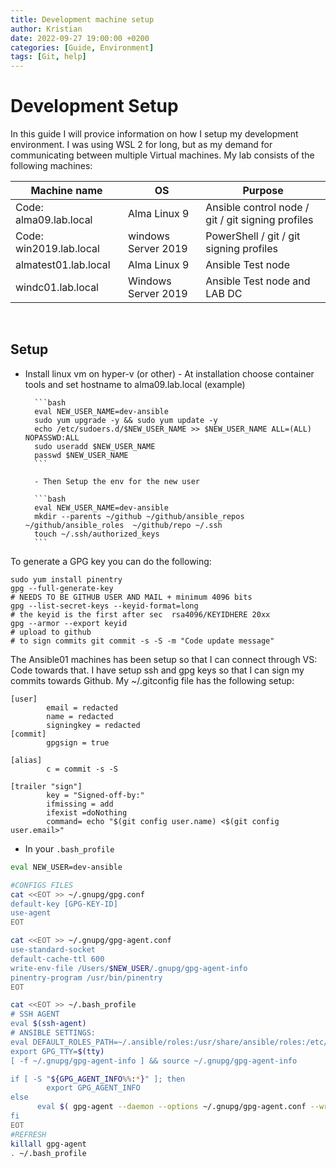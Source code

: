 ```yaml
---
title: Development machine setup
author: Kristian
date: 2022-09-27 19:00:00 +0200
categories: [Guide, Environment]
tags: [Git, help]
---
```

# Development Setup
In this guide I will provice information on how I setup my development environment. I was using WSL 2 for long, but as my demand for communicating between multiple Virtual machines. 
My lab consists of the following machines:

| Machine name | OS | Purpose |
|--------------|----|---------|
| Code: alma09.lab.local | Alma Linux 9 | Ansible control node / git / git signing profiles |
| Code: win2019.lab.local | windows Server 2019 | PowerShell / git / git signing profiles |
| almatest01.lab.local | Alma Linux 9 | Ansible Test node |
| windc01.lab.local | Windows Server 2019 | Ansible Test node and LAB DC |

<br/>

## Setup
- Install linux vm on hyper-v (or other)
        - At installation choose container tools and set hostname to alma09.lab.local (example)

        ```bash
        eval NEW_USER_NAME=dev-ansible
        sudo yum upgrade -y && sudo yum update -y
        echo /etc/sudoers.d/$NEW_USER_NAME >> $NEW_USER_NAME ALL=(ALL) NOPASSWD:ALL
        sudo useradd $NEW_USER_NAME
        passwd $NEW_USER_NAME
        ```

        - Then Setup the env for the new user

        ```bash
        eval NEW_USER_NAME=dev-ansible
        mkdir --parents ~/github ~/github/ansible_repos  ~/github/ansible_roles  ~/github/repo ~/.ssh
        touch ~/.ssh/authorized_keys
        ```



To generate a GPG key you can do the following:
```shell
sudo yum install pinentry
gpg --full-generate-key
# NEEDS TO BE GITHUB USER AND MAIL + minimum 4096 bits
gpg --list-secret-keys --keyid-format=long
# the keyid is the first after sec  rsa4096/KEYIDHERE 20xx
gpg --armor --export keyid
# upload to github
# to sign commits git commit -s -S -m "Code update message"
```

The Ansible01 machines has been setup so that I can connect through VS: Code towards that. I have setup ssh and gpg keys so that I can sign my commits towards Github.
My ~/.gitconfig file has the following setup:

```shell
[user]
        email = redacted
        name = redacted
        signingkey = redacted
[commit]
        gpgsign = true

[alias]
        c = commit -s -S

[trailer "sign"]
        key = "Signed-off-by:"
        ifmissing = add
        ifexist =doNothing
        command= echo "$(git config user.name) <$(git config user.email>"
```
- In your `.bash_profile`

```bash
eval NEW_USER=dev-ansible

#CONFIGS FILES
cat <<EOT >> ~/.gnupg/gpg.conf
default-key [GPG-KEY-ID]
use-agent
EOT

cat <<EOT >> ~/.gnupg/gpg-agent.conf 
use-standard-socket
default-cache-ttl 600
write-env-file /Users/$NEW_USER/.gnupg/gpg-agent-info
pinentry-program /usr/bin/pinentry
EOT

cat <<EOT >> ~/.bash_profile
# SSH AGENT
eval $(ssh-agent)
# ANSIBLE SETTINGS:
eval DEFAULT_ROLES_PATH=~/.ansible/roles:/usr/share/ansible/roles:/etc/ansible/roles:~/github ansible_roles:./roles:~/github/roles
export GPG_TTY=$(tty)
[ -f ~/.gnupg/gpg-agent-info ] && source ~/.gnupg/gpg-agent-info

if [ -S "${GPG_AGENT_INFO%%:*}" ]; then
        export GPG_AGENT_INFO
else
      eval $( gpg-agent --daemon --options ~/.gnupg/gpg-agent.conf --write-env-file ~/.gnupg/gpg-agent-info )
fi
EOT
#REFRESH
killall gpg-agent
. ~/.bash_profile

```